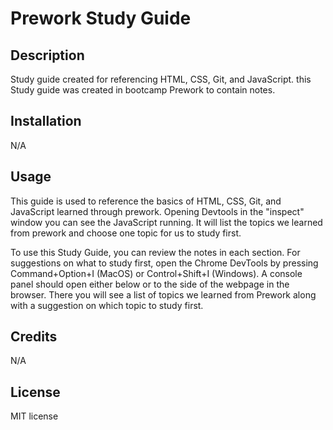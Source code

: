 # Prework Study Guide 
## Description

Study guide created for referencing HTML, CSS, Git, and JavaScript. this Study guide was created in bootcamp Prework to contain notes.

## Installation

N/A

## Usage

This guide is used to reference the basics of HTML, CSS, Git, and JavaScript learned through prework. Opening Devtools in the "inspect" window you can see the JavaScript running. It will list the topics we learned from prework and choose one topic for us to study first. 

To use this Study Guide, you can review the notes in each section. For suggestions on what to study first, open the Chrome DevTools by pressing Command+Option+I (MacOS) or Control+Shift+I (Windows). A console panel should open either below or to the side of the webpage in the browser. There you will see a list of topics we learned from Prework along with a suggestion on which topic to study first.

## Credits

N/A

## License

MIT license
